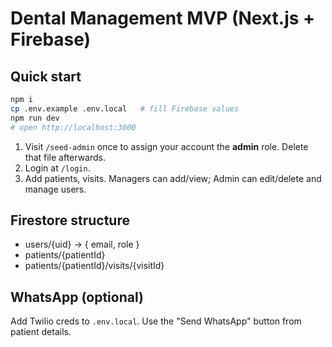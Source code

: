 # Dental Management MVP (Next.js + Firebase)

## Quick start
```bash
npm i
cp .env.example .env.local   # fill Firebase values
npm run dev
# open http://localhost:3000
```
1. Visit `/seed-admin` once to assign your account the **admin** role. Delete that file afterwards.
2. Login at `/login`.
3. Add patients, visits. Managers can add/view; Admin can edit/delete and manage users.

## Firestore structure
- users/{uid} -> { email, role }
- patients/{patientId}
- patients/{patientId}/visits/{visitId}

## WhatsApp (optional)
Add Twilio creds to `.env.local`. Use the "Send WhatsApp" button from patient details.
